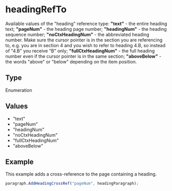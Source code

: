# headingRefTo

Available values of the "heading" reference type:
**"text"** - the entire heading text;
**"pageNum"** - the heading page number;
**"headingNum"** - the heading sequence number;
**"noCtxHeadingNum"** - the abbreviated heading number. Make sure the cursor pointer is in the section you are referencing to, e.g. you are in section 4 and you wish to refer to heading 4.B, so instead of "4.B" you receive "B" only;
**"fullCtxHeadingNum"** - the full heading number even if the cursor pointer is in the same section;
**"aboveBelow"** - the words "above" or "below" depending on the item position.

## Type

Enumeration

## Values

- "text"
- "pageNum"
- "headingNum"
- "noCtxHeadingNum"
- "fullCtxHeadingNum"
- "aboveBelow"


## Example

This example adds a cross-reference to the page containing a heading.

```javascript editor-xlsx
paragraph.AddHeadingCrossRef("pageNum", headingParagraph);
```
